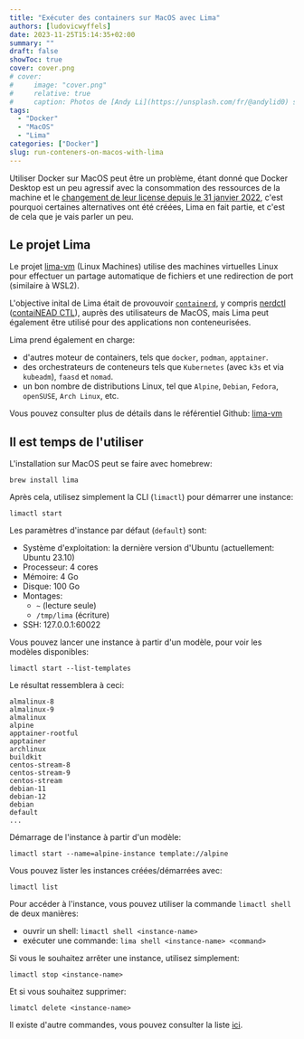 ```yaml
---
title: "Exécuter des containers sur MacOS avec Lima"
authors: [ludovicwyffels]
date: 2023-11-25T15:14:35+02:00
summary: ""
draft: false
showToc: true
cover: cover.png
# cover:
#     image: "cover.png"
#     relative: true
#     caption: Photos de [Andy Li](https://unsplash.com/fr/@andylid0) sur [Unsplash](https://unsplash.com)
tags:
  - "Docker"
  - "MacOS"
  - "Lima"
categories: ["Docker"]
slug: run-conteners-on-macos-with-lima
---
```


Utiliser Docker sur MacOS peut être un problème, étant donné que Docker Desktop est un peu agressif avec la consommation des ressources de la machine et le [changement de leur license depuis le 31 janvier 2022](https://www.docker.com/blog/updating-product-subscriptions/), c'est pourquoi certaines alternatives ont été créées, Lima en fait partie, et c'est de cela que je vais parler un peu.

## Le projet Lima

Le projet [lima-vm](https://lima-vm.io/) (Linux Machines) utilise des machines virtuelles Linux pour effectuer un partage automatique de fichiers et une redirection de port (similaire à WSL2).

L'objective inital de Lima était de provouvoir [`containerd`](https://containerd.io/), y compris [nerdctl](https://github.com/containerd/nerdctl) ([contaiNEAD CTL](https://github.com/containerd/nerdctl)), auprès des utilisateurs de MacOS, mais Lima peut également être utilisé pour des applications non conteneurisées.

Lima prend également en charge:

- d'autres moteur de containers, tels que `docker`, `podman`, `apptainer`.
- des orchestrateurs de conteneurs tels que `Kubernetes` (avec `k3s` et via `kubeadm`), `faasd` et `nomad`.
- un bon nombre de distributions Linux, tel que `Alpine`, `Debian`, `Fedora`, `openSUSE`, `Arch Linux`, etc.

Vous pouvez consulter plus de détails dans le référentiel Github: [lima-vm](https://github.com/lima-vm/lima)

## Il est temps de l'utiliser

L'installation sur MacOS peut se faire avec homebrew:

```shell
brew install lima
```

Après cela, utilisez simplement la CLI (`limactl`) pour démarrer une instance:

```shell
limactl start
```

Les paramètres d'instance par défaut (`default`) sont:

- Système d'exploitation: la dernière version d'Ubuntu (actuellement: Ubuntu 23.10)
- Processeur: 4 cores
- Mémoire: 4 Go
- Disque: 100 Go
- Montages:
  - `~` (lecture seule)
  - `/tmp/lima` (écriture)
- SSH: 127.0.0.1:60022

Vous pouvez lancer une instance à partir d'un modèle, pour voir les modèles disponibles:

```shell
limactl start --list-templates
```

Le résultat ressemblera à ceci:

```text
almalinux-8
almalinux-9
almalinux
alpine
apptainer-rootful
apptainer
archlinux
buildkit
centos-stream-8
centos-stream-9
centos-stream
debian-11
debian-12
debian
default
...
```

Démarrage de l'instance à partir d'un modèle:

```shell
limactl start --name=alpine-instance template://alpine
```

Vous pouvez lister les instances créées/démarrées avec:

```shell
limactl list
```

Pour accéder à l'instance, vous pouvez utiliser la commande `limactl shell` de deux manières:

- ouvrir un shell: `limactl shell <instance-name>`
- exécuter une commande: `lima shell <instance-name> <command>`

Si vous le souhaitez arrêter une instance, utilisez simplement:

```shell
limactl stop <instance-name>
```

Et si vous souhaitez supprimer:

```shell
limatcl delete <instance-name>
```

Il existe d'autre commandes, vous pouvez consulter la liste [ici](https://lima-vm.io/docs/reference/).

